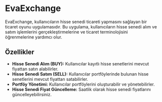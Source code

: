 # EvaExchange

EvaExchange, kullanıcıların hisse senedi ticareti yapmasını sağlayan bir ticaret oyunu uygulamasıdır. Bu uygulama, kullanıcıların hisse senedi alım ve satım işlemlerini gerçekleştirmelerine ve ticaret terminolojisini öğrenmelerine yardımcı olur.

## Özellikler

- **Hisse Senedi Alım (BUY):** Kullanıcılar kayıtlı hisse senetlerini mevcut fiyattan satın alabilirler.
- **Hisse Senedi Satım (SELL):** Kullanıcılar portföylerinde bulunan hisse senetlerini mevcut fiyattan satabilirler.
- **Portföy Yönetimi:** Kullanıcılar portföylerini oluşturabilir ve yönetebilirler.
- **Hisse Senedi Fiyat Güncelleme:** Saatlik olarak hisse senedi fiyatlarını güncelleyebilirsiniz.
